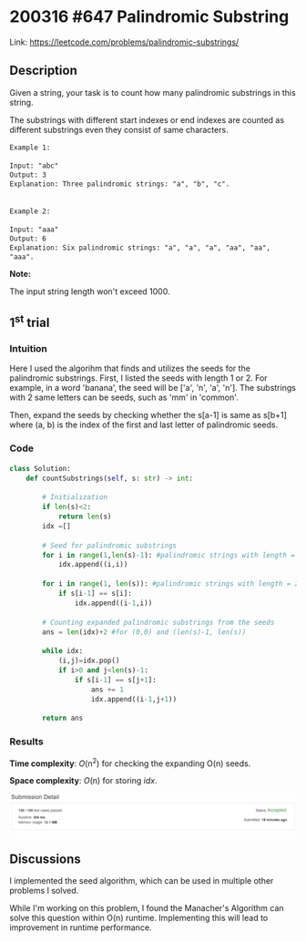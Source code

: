# 200316 #647 Palindromic Substring
Link: https://leetcode.com/problems/palindromic-substrings/

## Description
Given a string, your task is to count how many palindromic substrings in this string.

The substrings with different start indexes or end indexes are counted as different substrings even they consist of same characters.

    Example 1:

    Input: "abc"
    Output: 3
    Explanation: Three palindromic strings: "a", "b", "c".


    Example 2:

    Input: "aaa"
    Output: 6
    Explanation: Six palindromic strings: "a", "a", "a", "aa", "aa", "aaa".
 

**Note:**

The input string length won't exceed 1000.

## 1<sup>st</sup> trial

### Intuition
Here I used the algorihm that finds and utilizes the seeds for the palindromic substrings. First, I listed the seeds with length 1 or 2. For example, in a word 'banana', the seed will be ['a', 'n', 'a', 'n']. The substrings with 2 same letters can be seeds, such as 
'mm' in 'common'.

Then, expand the seeds by checking whether the s[a-1] is same as s[b+1] where (a, b) is the index of the first and last letter of palindromic seeds.

### Code
```python
class Solution:
    def countSubstrings(self, s: str) -> int:
        
        # Initialization
        if len(s)<2:
            return len(s)
        idx =[]
        
        # Seed for palindromic substrings
        for i in range(1,len(s)-1): #palindromic strings with length = 1
            idx.append((i,i))
        
        for i in range(1, len(s)): #palindromic strings with length = 2
            if s[i-1] == s[i]:
                idx.append((i-1,i))
        
        # Counting expanded palindromic substrings from the seeds
        ans = len(idx)+2 #for (0,0) and (len(s)-1, len(s))
        
        while idx:
            (i,j)=idx.pop()
            if i>0 and j<len(s)-1:
                if s[i-1] == s[j+1]:
                    ans += 1
                    idx.append((i-1,j+1))
        
        return ans
```

### Results
**Time complexity**: *O*(n<sup>2</sup>) for checking the expanding O(n) seeds. 

**Space complexity**: *O*(n) for storing *idx*.

![1st trial](https://github.com/minyookim/DailyCoding/blob/master/200316%20%23647%20Palindromic%20Substrings/1st%20trial.PNG)

## Discussions
I implemented the seed algorithm, which can be used in multiple other problems I solved.

While I'm working on this problem, I found the Manacher's Algorithm can solve this question within O(n) runtime. Implementing this will lead to improvement in runtime performance.
